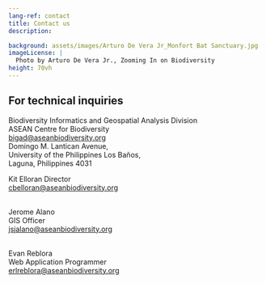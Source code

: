 ```yaml
---
lang-ref: contact
title: Contact us
description:

background: assets/images/Arturo De Vera Jr_Monfort Bat Sanctuary.jpg
imageLicense: |
  Photo by Arturo De Vera Jr., Zooming In on Biodiversity
height: 70vh
---
```


## For technical inquiries

Biodiversity Informatics and Geospatial Analysis Division <br>
ASEAN Centre for Biodiversity <br>
bigad@aseanbiodiversity.org <br>
Domingo M. Lantican Avenue, <br>
University of the Philippines Los Baños, <br>
Laguna, Philippines 4031

Kit Elloran
Director <br>
cbelloran@aseanbiodiversity.org <br><br>

Jerome Alano <br>
GIS Officer <br>
jsjalano@aseanbiodiversity.org <br><br>

Evan Reblora <br>
Web Application Programmer <br>
erlreblora@aseanbiodiversity.org
